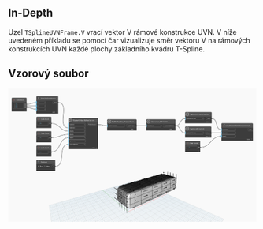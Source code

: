 ## In-Depth
Uzel `TSplineUVNFrame.V` vrací vektor V rámové konstrukce UVN. V níže uvedeném příkladu se pomocí čar vizualizuje směr vektoru V na rámových konstrukcích UVN každé plochy základního kvádru T-Spline.

## Vzorový soubor

![Example](./Autodesk.DesignScript.Geometry.TSpline.TSplineUVNFrame.V_img.jpg)
